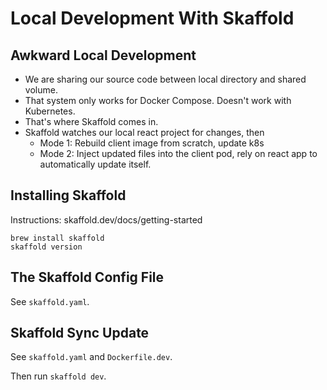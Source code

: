# Local Development With Skaffold

## Awkward Local Development

* We are sharing our source code between local directory and shared volume.
* That system only works for Docker Compose. Doesn't work with Kubernetes.
* That's where Skaffold comes in.
* Skaffold watches our local react project for changes, then
  * Mode 1: Rebuild client image from scratch, update k8s
  * Mode 2: Inject updated files into the client pod, rely on react app to automatically update itself.

## Installing Skaffold

Instructions: skaffold.dev/docs/getting-started

```
brew install skaffold
skaffold version
```

## The Skaffold Config File

See `skaffold.yaml`.

## Skaffold Sync Update

See `skaffold.yaml` and `Dockerfile.dev`.

Then run `skaffold dev`.
